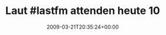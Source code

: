 ---
retweeted: false
source: <a href="http://twitter.com" rel="nofollow">Twitter Web Client</a>
entities:
  hashtags:
  - text: lastfm
    indices:
    - '5'
    - '12'
  - text: nbl
    indices:
    - '47'
    - '51'
  symbols: []
  user_mentions: []
  urls: []
display_text_range:
- '0'
- '133'
favorite_count: '0'
id_str: '1367375306'
truncated: false
retweet_count: '0'
id: '1367375306'
created_at: Sat Mar 21 20:35:24 +0000 2009
favorited: false
full_text: 'Laut #lastfm attenden heute 10 weitere User im #nbl. Gibts da irgendwelche
  geheimen Handzeichen, mit denen man sich erkenntlich gibt?'
lang: de
tags:
- lastfm
- nbl
- pesos:twitter
date: '2009-03-21T20:35:24+00:00'
src: https://twitter.com/bascht/status/1367375306
original_url: https://twitter.com/bascht/status/1367375306
type: twitter_tweet
text: 'Laut #lastfm attenden heute 10 weitere User im #nbl. Gibts da irgendwelche
  geheimen Handzeichen, mit denen man sich erkenntlich gibt?'
title: 'Laut #lastfm attenden heute 10 '

---
